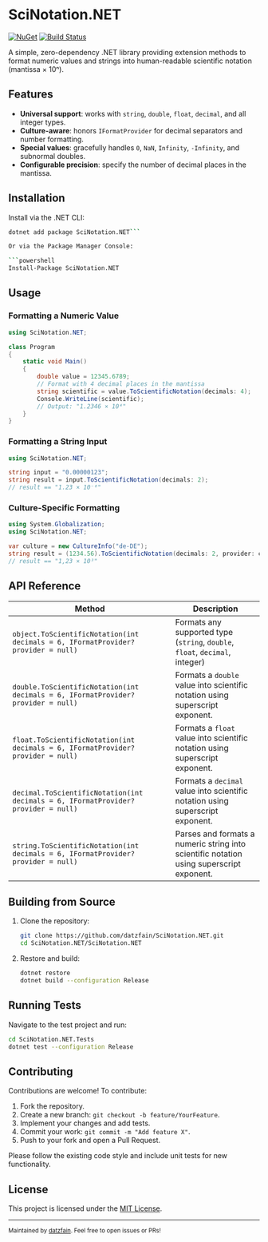 # SciNotation.NET

[![NuGet](https://img.shields.io/nuget/v/SciNotation.NET)](https://www.nuget.org/packages/SciNotation.NET)
[![Build Status](https://github.com/datzfain/SciNotation.NET/actions/workflows/publish-nuget.yml/badge.svg)](https://github.com/datzfain/SciNotation.NET/actions)

A simple, zero-dependency .NET library providing extension methods to format numeric values and strings into human-readable scientific notation (mantissa × 10ⁿ).

## Features

* **Universal support**: works with `string`, `double`, `float`, `decimal`, and all integer types.
* **Culture-aware**: honors `IFormatProvider` for decimal separators and number formatting.
* **Special values**: gracefully handles `0`, `NaN`, `Infinity`, `-Infinity`, and subnormal doubles.
* **Configurable precision**: specify the number of decimal places in the mantissa.

## Installation

Install via the .NET CLI:

````bash
dotnet add package SciNotation.NET```

Or via the Package Manager Console:

```powershell
Install-Package SciNotation.NET
````

## Usage

### Formatting a Numeric Value

```csharp
using SciNotation.NET;

class Program
{
    static void Main()
    {
        double value = 12345.6789;
        // Format with 4 decimal places in the mantissa
        string scientific = value.ToScientificNotation(decimals: 4);
        Console.WriteLine(scientific);
        // Output: "1.2346 × 10⁴"
    }
}
```

### Formatting a String Input

```csharp
using SciNotation.NET;

string input = "0.00000123";
string result = input.ToScientificNotation(decimals: 2);
// result == "1.23 × 10⁻⁶"
```

### Culture-Specific Formatting

```csharp
using System.Globalization;
using SciNotation.NET;

var culture = new CultureInfo("de-DE");
string result = (1234.56).ToScientificNotation(decimals: 2, provider: culture);
// result == "1,23 × 10³"
```

## API Reference

| Method                                                                             | Description                                                                              |
| ---------------------------------------------------------------------------------- | ---------------------------------------------------------------------------------------- |
| `object.ToScientificNotation(int decimals = 6, IFormatProvider? provider = null)`  | Formats any supported type (`string`, `double`, `float`, `decimal`, integer)             |
| `double.ToScientificNotation(int decimals = 6, IFormatProvider? provider = null)`  | Formats a `double` value into scientific notation using superscript exponent.            |
| `float.ToScientificNotation(int decimals = 6, IFormatProvider? provider = null)`   | Formats a `float` value into scientific notation using superscript exponent.             |
| `decimal.ToScientificNotation(int decimals = 6, IFormatProvider? provider = null)` | Formats a `decimal` value into scientific notation using superscript exponent.           |
| `string.ToScientificNotation(int decimals = 6, IFormatProvider? provider = null)`  | Parses and formats a numeric string into scientific notation using superscript exponent. |

## Building from Source

1. Clone the repository:

   ```bash
   git clone https://github.com/datzfain/SciNotation.NET.git
   cd SciNotation.NET/SciNotation.NET
   ```
2. Restore and build:

   ```bash
   dotnet restore
   dotnet build --configuration Release
   ```

## Running Tests

Navigate to the test project and run:

```bash
cd SciNotation.NET.Tests
dotnet test --configuration Release
```

## Contributing

Contributions are welcome! To contribute:

1. Fork the repository.
2. Create a new branch: `git checkout -b feature/YourFeature`.
3. Implement your changes and add tests.
4. Commit your work: `git commit -m "Add feature X"`.
5. Push to your fork and open a Pull Request.

Please follow the existing code style and include unit tests for new functionality.

## License

This project is licensed under the [MIT License](LICENSE).

---

<sub>Maintained by [datzfain](https://github.com/datzfain). Feel free to open issues or PRs!</sub>

